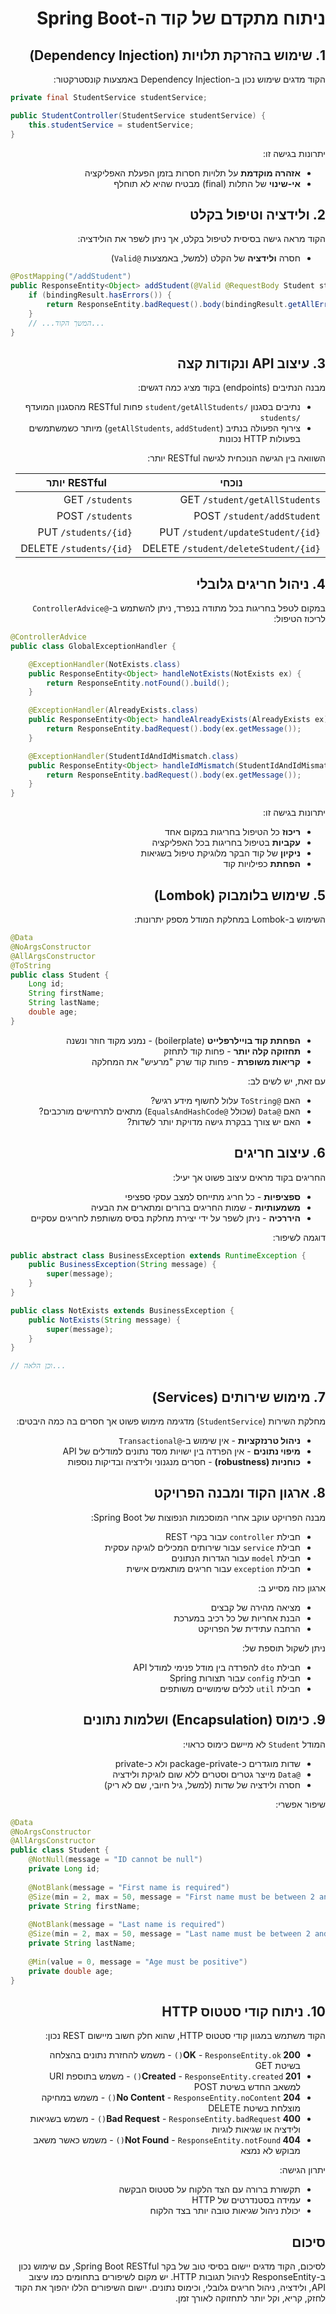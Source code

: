 <div dir="rtl">

# ניתוח מתקדם של קוד ה-Spring Boot

## 1. שימוש בהזרקת תלויות (Dependency Injection)

הקוד מדגים שימוש נכון ב-Dependency Injection באמצעות קונסטרקטור:

</div>

```java
private final StudentService studentService;

public StudentController(StudentService studentService) {
    this.studentService = studentService;
}
```

<div dir="rtl">

יתרונות בגישה זו:
- **אזהרה מוקדמת** על תלויות חסרות בזמן הפעלת האפליקציה
- **אי-שינוי** של התלות (final) מבטיח שהיא לא תוחלף

## 2. ולידציה וטיפול בקלט

הקוד מראה גישה בסיסית לטיפול בקלט, אך ניתן לשפר את הולידציה:

- חסרה **ולידציה** של הקלט (למשל, באמצעות `@Valid`)

</div>

```java
@PostMapping("/addStudent")
public ResponseEntity<Object> addStudent(@Valid @RequestBody Student student, BindingResult bindingResult) {
    if (bindingResult.hasErrors()) {
        return ResponseEntity.badRequest().body(bindingResult.getAllErrors());
    }
    // ...המשך הקוד...
}
```


<div dir="rtl">

## 3. עיצוב API ונקודות קצה

מבנה הנתיבים (endpoints) בקוד מציג כמה דגשים:

- נתיבים בסגנון `/student/getAllStudents` פחות RESTful מהסגנון המועדף `/students`
- צירוף הפעולה בנתיב (`getAllStudents`, `addStudent`) מיותר כשמשתמשים בפעולות HTTP נכונות

השוואה בין הגישה הנוכחית לגישה RESTful יותר:



| נוכחי | RESTful יותר |
|-------|--------------|
| GET `/student/getAllStudents` | GET `/students` |
| POST `/student/addStudent` | POST `/students` |
| PUT `/student/updateStudent/{id}` | PUT `/students/{id}` |
| DELETE `/student/deleteStudent/{id}` | DELETE `/students/{id}` |

## 4. ניהול חריגים גלובלי

במקום לטפל בחריגות בכל מתודה בנפרד, ניתן להשתמש ב-`@ControllerAdvice` לריכוז הטיפול:


</div>


```java
@ControllerAdvice
public class GlobalExceptionHandler {

    @ExceptionHandler(NotExists.class)
    public ResponseEntity<Object> handleNotExists(NotExists ex) {
        return ResponseEntity.notFound().build();
    }

    @ExceptionHandler(AlreadyExists.class)
    public ResponseEntity<Object> handleAlreadyExists(AlreadyExists ex) {
        return ResponseEntity.badRequest().body(ex.getMessage());
    }

    @ExceptionHandler(StudentIdAndIdMismatch.class)
    public ResponseEntity<Object> handleIdMismatch(StudentIdAndIdMismatch ex) {
        return ResponseEntity.badRequest().body(ex.getMessage());
    }
}
```

<div dir="rtl">

יתרונות בגישה זו:
- **ריכוז** כל הטיפול בחריגות במקום אחד
- **עקביות** בטיפול בחריגות בכל האפליקציה
- **ניקיון** של קוד הבקר מלוגיקת טיפול בשגיאות
- **הפחתת** כפילויות קוד

## 5. שימוש בלומבוק (Lombok)

השימוש ב-Lombok במחלקת המודל מספק יתרונות:


</div>


```java
@Data
@NoArgsConstructor
@AllArgsConstructor
@ToString
public class Student {
    Long id;
    String firstName;
    String lastName;
    double age;
}
```


<div dir="rtl">


- **הפחתת קוד בויילרפלייט** (boilerplate) - נמנע מקוד חוזר ונשנה
- **תחזוקה קלה יותר** - פחות קוד לתחזק
- **קריאות משופרת** - פחות קוד שרק "מרעיש" את המחלקה

עם זאת, יש לשים לב:
- האם `@ToString` עלול לחשוף מידע רגיש?
- האם `@Data` (שכולל `@EqualsAndHashCode`) מתאים לתרחישים מורכבים?
- האם יש צורך בבקרת גישה מדויקת יותר לשדות?

## 6. עיצוב חריגים

החריגים בקוד מראים עיצוב פשוט אך יעיל:

- **ספציפיות** - כל חריג מתייחס למצב עסקי ספציפי
- **משמעותיות** - שמות החריגים ברורים ומתארים את הבעיה
- **היררכיה** - ניתן לשפר על ידי יצירת מחלקת בסיס משותפת לחריגים עסקיים

דוגמה לשיפור:

</div>

```java
public abstract class BusinessException extends RuntimeException {
    public BusinessException(String message) {
        super(message);
    }
}

public class NotExists extends BusinessException {
    public NotExists(String message) {
        super(message);
    }
}

// וכן הלאה...
```


<div dir="rtl">


## 7. מימוש שירותים (Services)

מחלקת השירות (`StudentService`) מדגימה מימוש פשוט אך חסרים בה כמה היבטים:

- **ניהול טרנזקציות** - אין שימוש ב-`@Transactional`
- **מיפוי נתונים** - אין הפרדה בין ישויות מסד נתונים למודלים של API
- **כוחניות (robustness)** - חסרים מנגנוני ולידציה ובדיקות נוספות

## 8. ארגון הקוד ומבנה הפרויקט

מבנה הפרויקט עוקב אחרי המוסכמות הנפוצות של Spring Boot:

- חבילת `controller` עבור בקרי REST
- חבילת `service` עבור שירותים המכילים לוגיקה עסקית
- חבילת `model` עבור הגדרות הנתונים
- חבילת `exception` עבור חריגים מותאמים אישית

ארגון כזה מסייע ב:
- מציאה מהירה של קבצים
- הבנת אחריות של כל רכיב במערכת
- הרחבה עתידית של הפרויקט

ניתן לשקול תוספת של:
- חבילת `dto` להפרדה בין מודל פנימי למודל API
- חבילת `config` עבור תצורות Spring
- חבילת `util` לכלים שימושיים משותפים


## 9. כימוס (Encapsulation) ושלמות נתונים

המודל `Student` לא מיישם כימוס כראוי:
- שדות מוגדרים כ-package-private ולא כ-private
- `@Data` מייצר גטרים וסטרים ללא שום לוגיקת ולידציה
- חסרה ולידציה של שדות (למשל, גיל חיובי, שם לא ריק)

שיפור אפשרי:

</div>

```java
@Data
@NoArgsConstructor
@AllArgsConstructor
public class Student {
    @NotNull(message = "ID cannot be null")
    private Long id;
    
    @NotBlank(message = "First name is required")
    @Size(min = 2, max = 50, message = "First name must be between 2 and 50 characters")
    private String firstName;
    
    @NotBlank(message = "Last name is required")
    @Size(min = 2, max = 50, message = "Last name must be between 2 and 50 characters")
    private String lastName;
    
    @Min(value = 0, message = "Age must be positive")
    private double age;
}
```

<div dir="rtl">


## 10. ניתוח קודי סטטוס HTTP

הקוד משתמש במגוון קודי סטטוס HTTP, שהוא חלק חשוב מיישום REST נכון:

- **200 OK** - `ResponseEntity.ok()` - משמש להחזרת נתונים בהצלחה בשיטת GET
- **201 Created** - `ResponseEntity.created()` - משמש בתוספת URI למשאב החדש בשיטת POST
- **204 No Content** - `ResponseEntity.noContent()` - משמש במחיקה מוצלחת בשיטת DELETE
- **400 Bad Request** - `ResponseEntity.badRequest()` - משמש בשגיאות ולידציה או שגיאות לוגיות
- **404 Not Found** - `ResponseEntity.notFound()` - משמש כאשר משאב מבוקש לא נמצא

יתרון הגישה:
- תקשורת ברורה עם הצד הלקוח על סטטוס הבקשה
- עמידה בסטנדרטים של HTTP
- יכולת ניהול שגיאות טובה יותר בצד הלקוח

## סיכום

לסיכום, הקוד מדגים יישום בסיסי טוב של בקר Spring Boot RESTful, עם שימוש נכון ב-ResponseEntity לניהול תגובות HTTP. יש מקום לשיפורים בתחומים כמו עיצוב API, ולידציה, ניהול חריגים גלובלי, וכימוס נתונים. יישום השיפורים הללו יהפוך את הקוד לחזק, קריא, וקל יותר לתחזוקה לאורך זמן.

</div>